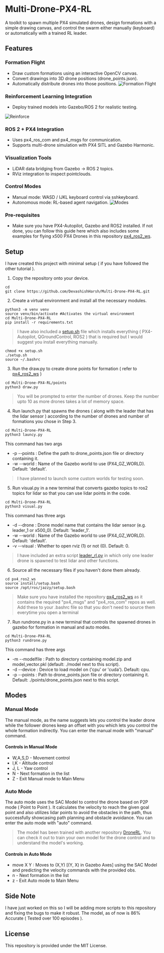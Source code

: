 # Multi-Drone-PX4-RL
A toolkit to spawn multiple PX4 simulated drones, design formations with a simple drawing canvas, and control the swarm either manually (keyboard) or automatically with a trained RL leader.

## Features

### Formation Flight 
- Draw custom formations using an interactive OpenCV canvas.
- Convert drawings into 3D drone positions (drone_points.json).
- Automatically distribute drones into those positions.
![Formation Flight](assets/formation.gif)

### Reinforcement Learning Integration
- Deploy trained models into Gazebo/ROS 2 for realistic testing.

![Reinforce](assets/reinforcement.gif)

### ROS 2 + PX4 Integration

- Uses px4_ros_com and px4_msgs for communication.
- Supports multi-drone simulation with PX4 SITL and Gazebo Harmonic.

### Visualization Tools

- LiDAR data bridging from Gazebo → ROS 2 topics.
- RViz integration to inspect pointclouds.

### Control Modes

- Manual mode: WASD / IJKL keyboard control via sshkeyboard.
- Autonomous mode: RL-based agent navigation.
![Modes](assets/modes.gif)

### Pre-requisites
- Make sure you have PX4-Autopilot, Gazebo and ROS2 installed. If not done, you can follow this guide here which also includes some examples for flying x500 PX4 Drones in this repository [px4_ros2_ws](https://github.com/DevashishHarsh/px4_ros2_ws/tree/main).

## Setup
I have created this project with minimal setup ( if you have followed the other tutorial ). 
1. Copy the repository onto your device.
```
cd
git clone https://github.com/DevashishHarsh/Multi-Drone-PX4-RL.git
```
2. Create a virtual environment and install all the necessary modules.
```
python3 -m venv venv
source venv/bin/activate #Activates the virtual environment
cd Multi-Drone-PX4-RL
pip install -r requirements.txt
```
> I have also included a [setup.sh](setup.sh) file which installs everything ( PX4-Autopilot, QGroundControl, ROS2 ) that is required but I would suggest you install everything manually.
```
chmod +x setup.sh
./setup.sh
source ~/.bashrc
```
3. Run the draw.py to create drone points for formation ( refer to [px4_ros2_ws](https://github.com/DevashishHarsh/px4_ros2_ws) )
```
cd Multi-Drone-PX4-RL/points
python3 draw.py
```
> You will be prompted to enter the number of drones. Keep the number upto 10 as more drones takes a lot of memory space.

4. Run launch.py that spawns the drones ( along with the leader that has the lidar sensor ) according to the number of drones and number of formations you chose in Step 3.
```
cd Multi-Drone-PX4-RL
python3 launcy.py
```
This command has two args 
- -p --points : Define the path to drone_points.json file or directory containing it.
- -w --world : Name of the Gazebo world to use (PX4_GZ_WORLD). Default: 'default'.
> I have planned to launch some custom worlds for testing soon.

5. Run visual.py in a new terminal that converts gazebo topics to ros2 topics for lidar so that you can use lidar points in the code.
```
cd Multi-Drone-PX4-RL
python3 visual.py
```
This command has three args 
- -d --drone : Drone model name that contains the lidar sensor (e.g. leader_1 or x500_0). Default: 'leader_1'.
- -w --world : Name of the Gazebo world to use (PX4_GZ_WORLD). Default: 'default'.
- -v --visual : Whether to open rviz (1) or not (0). Default: 0.
> I have included an extra script [leader_rl.py](checks/leader_rl.py) in which only one leader drone is spawned to test lidar and other functions.

6. Source all the necessary files if you haven't done them already.
```
cd px4_ros2_ws
source install/setup.bash
source /opt/ros/jazzy/setup.bash
```
> Make sure you have installed the repository [px4_ros2_ws](https://github.com/DevashishHarsh/px4_ros2_ws) as it contains the required "px4_msgs" and "px4_ros_com" repos as well.
> Add these to your .bashrc file so that you don't need to source them everytime you open a terminal

7. Run rundrone.py in a new terminal that controls the spawned drones in gazebo for formation in manual and auto modes.
```
cd Multi-Drone-PX4-RL
python3 rundrone.py
```
This command has three args 
- -m --modelfile : Path to directory containing model.zip and model_vector.pkl (default: ./model next to this script).
- -d --device : Device to load model on ('cpu' or 'cuda'). Default: cpu.
- -p --points : Path to drone_points.json file or directory containing it. Default: ./points/drone_points.json next to this script.

## Modes
### Manual Mode 
The manual mode, as the name suggests lets you control the leader drone while the follower drones keep an offset with you which lets you control the whole formation indirectly. You can enter the manual mode with "manual" command.
#### Controls in Manual Mode
- W,A,S,D - Movement control
- I,K - Altitude control
- J, L - Yaw control
- N - Next formation in the list
- Z - Exit Manual mode to Main Menu

### Auto Mode
The auto mode uses the SAC Model to control the drone based on P2P mode ( Point to Point ). It calculates the velocity to reach the given goal point and also utilizes lidar points to avoid the obstacles in the path, thus successfully showcasing path planning and obstacle avoidance. You can enter the auto mode with "auto" command.
> The model has been trained with another repository [DroneRL](https://github.com/DevashishHarsh/DroneRL). You can check it out to train your own model for the drone control and to understand the model's working.
#### Controls in Auto Mode
- move X Y : Moves to (X,Y) [(Y, X) in Gazebo Axes] using the SAC Model and predicting the velocity commands with the provided obs. 
- n - Next formation in the list
- z - Exit Auto mode to Main Menu

## Side Note
I have just worked on this so I will be adding more scripts to this repository and fixing the bugs to make it robust. The model, as of now is 86% Accurate ( Tested over 100 episodes ). 

## License
This repository is provided under the MIT License.


